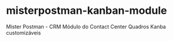 # misterpostman-kanban-module

Mister Postman - CRM
Módulo do Contact Center
Quadros Kanba customizáveis

